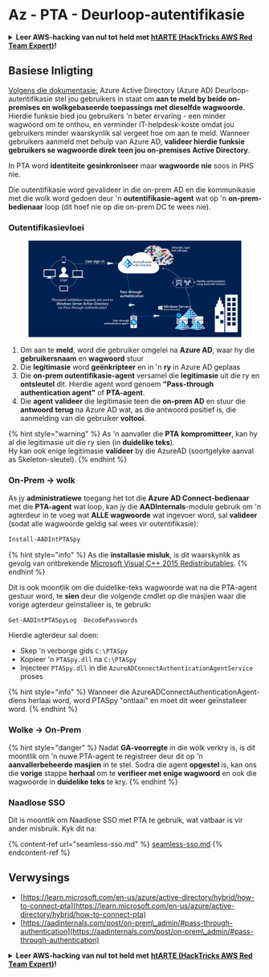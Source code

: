 # Az - PTA - Deurloop-autentifikasie

<details>

<summary><strong>Leer AWS-hacking van nul tot held met</strong> <a href="https://training.hacktricks.xyz/courses/arte"><strong>htARTE (HackTricks AWS Red Team Expert)</strong></a><strong>!</strong></summary>

Ander maniere om HackTricks te ondersteun:

* As jy wil sien dat jou **maatskappy geadverteer word in HackTricks** of **HackTricks aflaai in PDF-formaat**, kyk na die [**SUBSCRIPTION PLANS**](https://github.com/sponsors/carlospolop)!
* Kry die [**amptelike PEASS & HackTricks swag**](https://peass.creator-spring.com)
* Ontdek [**The PEASS Family**](https://opensea.io/collection/the-peass-family), ons versameling eksklusiewe [**NFTs**](https://opensea.io/collection/the-peass-family)
* **Sluit aan by die** 💬 [**Discord-groep**](https://discord.gg/hRep4RUj7f) of die [**telegram-groep**](https://t.me/peass) of **volg** ons op **Twitter** 🐦 [**@hacktricks_live**](https://twitter.com/hacktricks_live)**.**
* **Deel jou hacking-truuks deur PR's in te dien by die** [**HackTricks**](https://github.com/carlospolop/hacktricks) en [**HackTricks Cloud**](https://github.com/carlospolop/hacktricks-cloud) github-repos.

</details>

## Basiese Inligting

[Volgens die dokumentasie:](https://learn.microsoft.com/en-us/entra/identity/hybrid/connect/how-to-connect-pta) Azure Active Directory (Azure AD) Deurloop-autentifikasie stel jou gebruikers in staat om **aan te meld by beide on-premises en wolkgebaseerde toepassings met dieselfde wagwoorde**. Hierdie funksie bied jou gebruikers 'n beter ervaring - een minder wagwoord om te onthou, en verminder IT-helpdesk-koste omdat jou gebruikers minder waarskynlik sal vergeet hoe om aan te meld. Wanneer gebruikers aanmeld met behulp van Azure AD, **valideer hierdie funksie gebruikers se wagwoorde direk teen jou on-premises Active Directory**.

In PTA word **identiteite** **gesinkroniseer** maar **wagwoorde** **nie** soos in PHS nie.

Die outentifikasie word gevalideer in die on-prem AD en die kommunikasie met die wolk word gedoen deur 'n **outentifikasie-agent** wat op 'n **on-prem-bedienaar** loop (dit hoef nie op die on-prem DC te wees nie).

### Outentifikasievloei

<figure><img src="../../../../.gitbook/assets/image (4) (2) (1).png" alt=""><figcaption></figcaption></figure>

1. Om aan te **meld**, word die gebruiker omgelei na **Azure AD**, waar hy die **gebruikersnaam** en **wagwoord** stuur
2. Die **legitimasie** word **geënkripteer** en in 'n **ry** in Azure AD geplaas
3. Die **on-prem outentifikasie-agent** versamel die **legitimasie** uit die ry en **ontsleutel** dit. Hierdie agent word genoem **"Pass-through authentication agent"** of **PTA-agent**.
4. Die **agent** **valideer** die legitimasie teen die **on-prem AD** en stuur die **antwoord** **terug** na Azure AD wat, as die antwoord positief is, die aanmelding van die gebruiker **voltooi**.

{% hint style="warning" %}
As 'n aanvaller die **PTA** **kompromitteer**, kan hy al die legitimasie uit die ry sien (in **duidelike teks**).\
Hy kan ook enige legitimasie **valideer** by die AzureAD (soortgelyke aanval as Skeleton-sleutel).
{% endhint %}

### On-Prem -> wolk

As jy **administratiewe** toegang het tot die **Azure AD Connect-bedienaar** met die **PTA-agent** wat loop, kan jy die **AADInternals**-module gebruik om 'n agterdeur in te voeg wat **ALLE wagwoorde** wat ingevoer word, sal **valideer** (sodat alle wagwoorde geldig sal wees vir outentifikasie):
```powershell
Install-AADIntPTASpy
```
{% hint style="info" %}
As die **installasie misluk**, is dit waarskynlik as gevolg van ontbrekende [Microsoft Visual C++ 2015 Redistributables](https://download.microsoft.com/download/6/A/A/6AA4EDFF-645B-48C5-81CC-ED5963AEAD48/vc\_redist.x64.exe).
{% endhint %}

Dit is ook moontlik om die duidelike-teks wagwoorde wat na die PTA-agent gestuur word, te **sien** deur die volgende cmdlet op die masjien waar die vorige agterdeur geïnstalleer is, te gebruik:
```powershell
Get-AADIntPTASpyLog -DecodePasswords
```
Hierdie agterdeur sal doen:

* Skep 'n verborge gids `C:\PTASpy`
* Kopieer 'n `PTASpy.dll` na `C:\PTASpy`
* Injecteer `PTASpy.dll` in die `AzureADConnectAuthenticationAgentService` proses

{% hint style="info" %}
Wanneer die AzureADConnectAuthenticationAgent-diens herlaai word, word PTASpy "ontlaai" en moet dit weer geïnstalleer word.
{% endhint %}

### Wolke -> On-Prem

{% hint style="danger" %}
Nadat **GA-voorregte** in die wolk verkry is, is dit moontlik om 'n nuwe PTA-agent te registreer deur dit op 'n **aanvallerbeheerde masjien** in te stel. Sodra die agent **opgestel** is, kan ons die **vorige** stappe **herhaal** om te **verifieer met enige wagwoord** en ook die wagwoorde in **duidelike teks** te kry.
{% endhint %}

### Naadlose SSO

Dit is moontlik om Naadlose SSO met PTA te gebruik, wat vatbaar is vir ander misbruik. Kyk dit na:

{% content-ref url="seamless-sso.md" %}
[seamless-sso.md](seamless-sso.md)
{% endcontent-ref %}

## Verwysings

* [https://learn.microsoft.com/en-us/azure/active-directory/hybrid/how-to-connect-pta](https://learn.microsoft.com/en-us/azure/active-directory/hybrid/how-to-connect-pta)
* [https://aadinternals.com/post/on-prem\_admin/#pass-through-authentication](https://aadinternals.com/post/on-prem\_admin/#pass-through-authentication)

<details>

<summary><strong>Leer AWS-hacking van nul tot held met</strong> <a href="https://training.hacktricks.xyz/courses/arte"><strong>htARTE (HackTricks AWS Red Team Expert)</strong></a><strong>!</strong></summary>

Ander maniere om HackTricks te ondersteun:

* As jy wil sien dat jou **maatskappy geadverteer word in HackTricks** of **HackTricks aflaai in PDF-formaat**, kyk na die [**SUBSCRIPTION PLANS**](https://github.com/sponsors/carlospolop)!
* Kry die [**amptelike PEASS & HackTricks swag**](https://peass.creator-spring.com)
* Ontdek [**The PEASS Family**](https://opensea.io/collection/the-peass-family), ons versameling eksklusiewe [**NFTs**](https://opensea.io/collection/the-peass-family)
* **Sluit aan by die** 💬 [**Discord-groep**](https://discord.gg/hRep4RUj7f) of die [**telegram-groep**](https://t.me/peass) of **volg** ons op **Twitter** 🐦 [**@hacktricks_live**](https://twitter.com/hacktricks_live)**.**
* **Deel jou haktruuks deur PR's in te dien by die** [**HackTricks**](https://github.com/carlospolop/hacktricks) en [**HackTricks Cloud**](https://github.com/carlospolop/hacktricks-cloud) github-opslag.

</details>
